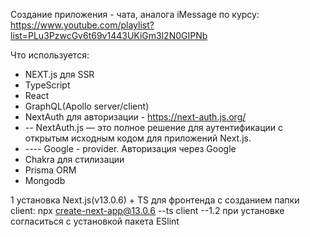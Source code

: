 Создание приложения - чата, аналога iMessage по курсу: https://www.youtube.com/playlist?list=PLu3PzwcGv6t69v1443UKiGm3l2N0GIPNb

Что используется: 
* NEXT.js для SSR
* TypeScript
* React
* GraphQL(Apollo server/client)
* NextAuth для авторизации - https://next-auth.js.org/ 
* -- NextAuth.js — это полное решение для аутентификации с открытым исходным кодом для приложений Next.js.
* ---- Google - provider. Авторизация через Google
* Chakra для стилизации
* Prisma ORM
* Mongodb

1 установка Next.js(v13.0.6) + TS для фронтенда с созданием папки client: npx create-next-app@13.0.6 --ts client
--1.2 при установке согласиться с установкой пакета ESlint



